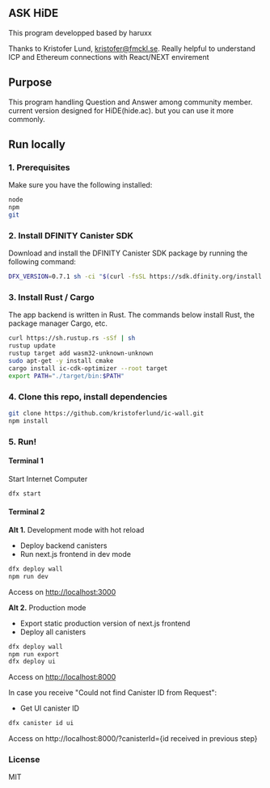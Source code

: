 ## ASK HiDE

This program developped based by haruxx

Thanks to Kristofer Lund, kristofer@fmckl.se. Really helpful to understand ICP and Ethereum connections with React/NEXT envirement

## Purpose

This program handling Question and Answer among community member. current version designed for HiDE(hide.ac). but you can use it more commonly.

## Run locally

### 1. Prerequisites

Make sure you have the following installed:

```bash
node
npm
git

```

### 2. Install DFINITY Canister SDK

Download and install the DFINITY Canister SDK package by running the following command:

```bash
DFX_VERSION=0.7.1 sh -ci "$(curl -fsSL https://sdk.dfinity.org/install.sh)"
```

### 3. Install Rust / Cargo

The app backend is written in Rust. The commands below install Rust, the package manager Cargo, etc.

```bash
curl https://sh.rustup.rs -sSf | sh
rustup update
rustup target add wasm32-unknown-unknown
sudo apt-get -y install cmake
cargo install ic-cdk-optimizer --root target
export PATH="./target/bin:$PATH"
```

### 4. Clone this repo, install dependencies

```bash
git clone https://github.com/kristoferlund/ic-wall.git
npm install
```

### 5. Run!

#### Terminal 1

Start Internet Computer

```bash
dfx start
```

#### Terminal 2

**Alt 1.** Development mode with hot reload

-   Deploy backend canisters
-   Run next.js frontend in dev mode

```bash
dfx deploy wall
npm run dev
```

Access on [http://localhost:3000](http://localhost:3000)

**Alt 2.** Production mode

-   Export static production version of next.js frontend
-   Deploy all canisters

```bash
dfx deploy wall
npm run export
dfx deploy ui
```

Access on [http://localhost:8000](http://localhost:8000)

In case you receive "Could not find Canister ID from Request":

-   Get UI canister ID

```bash
dfx canister id ui
```

Access on http://localhost:8000/?canisterId={id received in previous step}

### License

MIT
